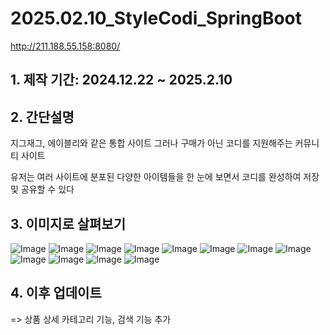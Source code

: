 # 2025.02.10_StyleCodi_SpringBoot

http://211.188.55.158:8080/

## 1. 제작 기간: 2024.12.22 ~ 2025.2.10 
## 2. 간단설명
지그재그, 에이블리와 같은 통합 사이트
그러나 구매가 아닌 코디를 지원해주는 커뮤니티 사이트

유저는 
여러 사이트에 분포된 다양한 아이템들을
한 눈에 보면서 코디를 완성하여
저장 및 공유할 수 있다

## 3. 이미지로 살펴보기
![Image](https://github.com/user-attachments/assets/4441cec6-91ac-4394-b8b2-96fe022f6710)
![Image](https://github.com/user-attachments/assets/40c8d432-a546-4651-a99f-cd207e22f080)
![Image](https://github.com/user-attachments/assets/3f74faca-9713-4421-878d-cdbf5b38fb50)
![Image](https://github.com/user-attachments/assets/e6437a30-bc9a-4ddd-9c34-e349d5278f28)
![Image](https://github.com/user-attachments/assets/c4f18b56-fbf6-482f-ad5e-63fb22a3c8c3)
![Image](https://github.com/user-attachments/assets/e5638e24-483e-4ade-bb79-cb599f21a6db)
![Image](https://github.com/user-attachments/assets/4caa3661-0b74-4986-aa2b-8973e44cf3b4)
![Image](https://github.com/user-attachments/assets/275553a8-cd81-48ea-8d86-02e317d14cce)
![Image](https://github.com/user-attachments/assets/1c55ebbd-13b6-4a03-bf32-2480d4d83a29)
![Image](https://github.com/user-attachments/assets/5ace26ca-059b-4a5e-9ab5-1ae463738755)
![Image](https://github.com/user-attachments/assets/cc563da9-d2f3-44d8-9e86-ec7075ad83f3)
![Image](https://github.com/user-attachments/assets/80a55d15-5846-476b-a6da-d7bd21966271)

## 4. 이후 업데이트
=> 상품 상세 카테고리 기능, 검색 기능 추가



